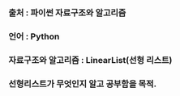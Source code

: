 ### 출처 : 파이썬 자료구조와 알고리즘
### 언어 : Python
### 자료구조와 알고리즘 : LinearList(선형 리스트)

### 선형리스트가 무엇인지 알고 공부함을 목적.
